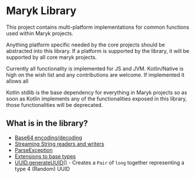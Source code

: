 # Maryk Library

This project contains multi-platform implementations for common functions used within Maryk projects.

Anything platform specific needed by the core projects should be abstracted into this library. If a 
platform is supported by the library, it will be supported by all core maryk projects.

Currently all functionality is implemented for JS and JVM. Kotlin/Native is high on the wish list and any 
contributions are welcome. If implemented it allows all

Kotlin stdlib is the base dependency for everything in Maryk projects so as soon as Kotlin implements
any of the functionalities exposed in this library, those functionalities will be deprecated.

## What is in the library?

-  [Base64 encoding/decoding](src/commonMain/kotlin/maryk/lib/bytes/Base64.kt)
-  [Streaming String readers and writers](src/commonMain/kotlin/maryk/lib/bytes/String.kt)
-  [ParseException](src/commonMain/kotlin/maryk/lib/exceptions/ParseException.kt)
-  [Extensions to base types](src/commonMain/kotlin/maryk/lib/extensions)
-  [UUID.generateUUID()](src/commonMain/kotlin/maryk/lib/uuid/UUID.kt) - 
   Creates a `Pair` of `long` together representing a type 4 (Random) UUID 
